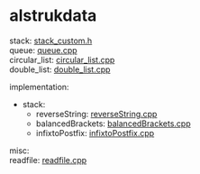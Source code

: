 # alstrukdata

stack: [stack_custom.h](stack_custom.h)<br>
queue: [queue.cpp](queue.cpp)<br>
circular_list: [circular_list.cpp](circular_list.cpp)<br>
double_list: [double_list.cpp](circular_list.cpp)

implementation:

- stack:
  - reverseString: [reverseString.cpp](implementation/reverseString.cpp)
  - balancedBrackets: [balancedBrackets.cpp](implementation/balancedBrackets.cpp)
  - infixtoPostfix: [infixtoPostfix.cpp](implementation/infixtoPostfix.cpp)

misc:<br>
readfile: [readfile.cpp](readfile.cpp)
